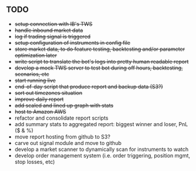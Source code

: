 
## TODO
* ~~setup connection with IB's TWS~~
* ~~handle inbound market data~~
* ~~log if trading signal is triggered~~
* ~~setup configuration of instruments in config file~~
* ~~store market data, to do feature testing, backtesting and/or parameter optimization later~~
* ~~write script to translate the bot's logs into pretty human readable report~~
* ~~develop a mock TWS server to test bot during off hours, backtesting, scenarios, etc~~
* ~~start running live~~
* ~~end-of-day script that produce report and backup data (S3?)~~
* ~~sort out timezones situation~~
* ~~improve daily report~~
* ~~add scaled and lined up graph with stats~~
* ~~host to Amazon AWS~~
* refactor and consolidate report scripts
* add summary stats to aggregated report: biggest winner and loser, PnL ($ & %)
* move report hosting from github to S3?
* carve out signal module and move to github
* develop a market scanner to dynamically scan for instruments to watch
* develop order management system (i.e. order triggering, position mgmt, stop losses, etc)


